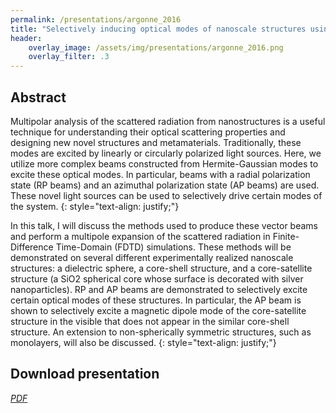 ```yaml
---
permalink: /presentations/argonne_2016
title: "Selectively inducing optical modes of nanoscale structures using vector beams in FDTD simulations"
header:
    overlay_image: /assets/img/presentations/argonne_2016.png
    overlay_filter: .3
---
```


## Abstract
Multipolar analysis of the scattered radiation from nanostructures is a useful technique for understanding their optical scattering properties and designing new novel structures and metamaterials. Traditionally, these modes are excited by linearly or circularly polarized light sources. Here, we utilize more complex beams constructed from Hermite-Gaussian modes to excite these optical modes. In particular, beams with a radial polarization state (RP beams) and an azimuthal polarization state (AP beams) are used. These novel light sources can be used to selectively drive certain modes of the system.
{: style="text-align: justify;"}

In this talk, I will discuss the methods used to produce these vector beams and perform a multipole expansion of the scattered radiation in Finite-Difference Time-Domain (FDTD) simulations. These methods will be demonstrated on several different experimentally realized nanoscale structures: a dielectric sphere, a core-shell structure, and a core-satellite structure (a SiO2 spherical core whose surface is decorated with silver nanoparticles). RP and AP beams are demonstrated to selectively excite certain optical modes of these structures. In particular, the AP beam is shown to selectively excite a magnetic dipole mode of the core-satellite structure in the visible that does not appear in the similar core-shell structure. An extension to non-spherically symmetric structures, such as monolayers, will also be discussed.
{: style="text-align: justify;"}

## Download presentation
[<i class="far fa-file-pdf"> PDF</i>](https://jparker.nyc3.digitaloceanspaces.com/argonne_2016.pdf)
